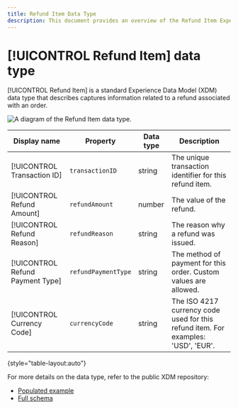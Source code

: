 ```yaml
---
title: Refund Item Data Type
description: This document provides an overview of the Refund Item Experience Data Model (XDM) data type.
---
```

# [!UICONTROL Refund Item] data type

[!UICONTROL Refund Item] is a standard Experience Data Model (XDM) data type that describes captures information related to a refund associated with an order.

![A diagram of the  Refund Item data type.]()

| Display name       | Property              | Data type | Description                                                                                       |
|--------------------|-----------------------|-----------|---------------------------------------------------------------------------------------------------|
| [!UICONTROL Transaction ID]     | `transactionID`     | string    | The unique transaction identifier for this refund item.                                           |
| [!UICONTROL Refund Amount]      | `refundAmount`      | number    | The value of the refund.                                                                          |
| [!UICONTROL Refund Reason]      | `refundReason`      | string    | The reason why a refund was issued.                  |
| [!UICONTROL Refund Payment Type]| `refundPaymentType` | string    | The method of payment for this order. Custom values are allowed.                        |
| [!UICONTROL Currency Code]      | `currencyCode`      | string    | The ISO 4217 currency code used for this refund item. For examples: 'USD', 'EUR'.                    |

{style="table-layout:auto"}

For more details on the data type, refer to the public XDM repository:

* [Populated example](https://github.com/adobe/xdm/blob/master/components/datatypes/refunditem.example.1.json)
* [Full schema](https://github.com/adobe/xdm/blob/master/components/datatypes/refunditem.schema.json)
